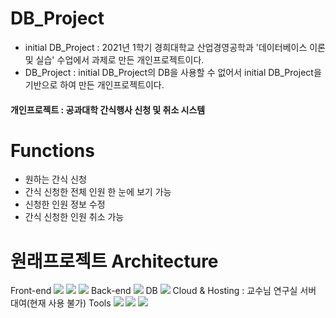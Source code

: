 # DB_Project
- initial DB_Project : 2021년 1학기 경희대학교 산업경영공학과 '데이터베이스 이론 및 실습' 수업에서 과제로 만든 개인프로젝트이다.
- DB_Project : initial DB_Project의 DB을 사용할 수 없어서 initial DB_Project을 기반으로 하여 만든 개인프로젝트이다.

#### 개인프로젝트 : 공과대학 간식행사 신청 및 취소 시스템

# Functions
- 원하는 간식 신청
- 간식 신청한 전체 인원 한 눈에 보기 가능
- 신청한 인원 정보 수정
- 간식 신청한 인원 취소 가능

# 원래프로젝트 Architecture
Front-end
<img src="https://img.shields.io/badge/HTML5-E34F26?style=flat-square&logo=html5&logoColor=white"/> <img src="https://img.shields.io/badge/CSS3-1572B6?style=flat-square&logo=css3&logoColor=white"/> <img src="https://img.shields.io/badge/JavaScript-F7DF1E?style=flat-square&logo=javascript&logoColor=black"/>
Back-end
<img src="https://img.shields.io/badge/PHP-777BB4?style=flat-square&logo=php&logoColor=white"/>
DB
<img src="https://img.shields.io/badge/MySQL-4479A1?style=flat-square&logo=MySQL&logoColor=white"/>
Cloud & Hosting : 교수님 연구실 서버 대여(현재 사용 불가)
Tools
<img src="https://img.shields.io/badge/Visual Studio Code-007ACC?style=flat-square&logo=Visual Studio Code&logoColor=white"/> <img src="https://img.shields.io/badge/phpMyAdmin-6C78AF?style=flat-square&logo=phpMyAdmin&logoColor=white"/> <img src="https://img.shields.io/badge/FileZilla-BF0000?style=flat-square&logo=FileZilla&logoColor=white"/>
